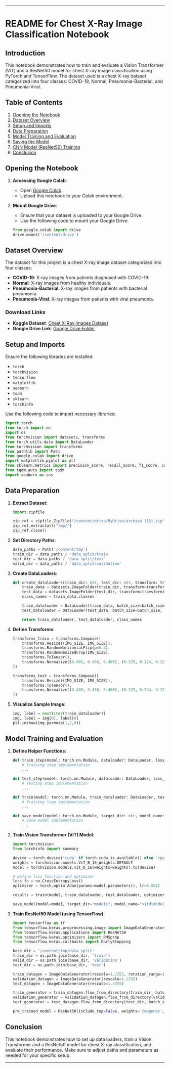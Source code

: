 
---

# README for Chest X-Ray Image Classification Notebook

## Introduction

This notebook demonstrates how to train and evaluate a Vision Transformer (ViT) and a ResNet50 model for chest X-ray image classification using PyTorch and TensorFlow. The dataset used is a chest X-ray dataset categorized into four classes: COVID-19, Normal, Pneumonia-Bacterial, and Pneumonia-Viral.

## Table of Contents

1. [Opening the Notebook](#opening-the-notebook)
2. [Dataset Overview](#dataset-overview)
3. [Setup and Imports](#setup-and-imports)
4. [Data Preparation](#data-preparation)
5. [Model Training and Evaluation](#model-training-and-evaluation)
6. [Saving the Model](#saving-the-model)
7. [CNN Model (ResNet50) Training](#cnn-model-resnet50-training)
8. [Conclusion](#conclusion)

## Opening the Notebook

1. **Accessing Google Colab**:
   - Open [Google Colab](https://colab.research.google.com/).
   - Upload this notebook to your Colab environment.

2. **Mount Google Drive**:
   - Ensure that your dataset is uploaded to your Google Drive.
   - Use the following code to mount your Google Drive:

   ```python
   from google.colab import drive
   drive.mount('/content/drive')
   ```

## Dataset Overview

The dataset for this project is a chest X-ray image dataset categorized into four classes:

- **COVID-19**: X-ray images from patients diagnosed with COVID-19.
- **Normal**: X-ray images from healthy individuals.
- **Pneumonia-Bacterial**: X-ray images from patients with bacterial pneumonia.
- **Pneumonia-Viral**: X-ray images from patients with viral pneumonia.

### Download Links

- **Kaggle Dataset**: [Chest X-Ray Images Dataset](https://www.kaggle.com/datasets/jaberjaber/updatedxray/data)
- **Google Drive Link**: [Google Drive Folder](https://drive.google.com/drive/folders/1aWknbDU42nxixYnX0EA0z6ocINk3Wqgp?usp=sharing)

## Setup and Imports

Ensure the following libraries are installed:

- `torch`
- `torchvision`
- `tensorflow`
- `matplotlib`
- `seaborn`
- `tqdm`
- `sklearn`
- `torchinfo`

Use the following code to import necessary libraries:

```python
import torch
from torch import nn
import os
from torchvision import datasets, transforms
from torch.utils.data import DataLoader
from torchvision import transforms
from pathlib import Path
from google.colab import drive
import matplotlib.pyplot as plt
from sklearn.metrics import precision_score, recall_score, f1_score, confusion_matrix
from tqdm.auto import tqdm
import seaborn as sns
```

## Data Preparation

1. **Extract Dataset**:

   ```python
   import zipfile

   zip_ref = zipfile.ZipFile("/content/drive/MyDrive/archive (15).zip", 'r')
   zip_ref.extractall("tmp/")
   zip_ref.close()
   ```

2. **Set Directory Paths**:

   ```python
   data_paths = Path('/content/tmp')
   train_dir = data_paths / 'data_split/train'
   test_dir = data_paths / 'data_split/test'
   valid_dir = data_paths / 'data_split/validation'
   ```

3. **Create DataLoaders**:

   ```python
   def create_dataloaders(train_dir: str, test_dir: str, transform: transforms.Compose, batch_size: int):
       train_data = datasets.ImageFolder(train_dir, transform=transform)
       test_data = datasets.ImageFolder(test_dir, transform=transform)
       class_names = train_data.classes

       train_dataloader = DataLoader(train_data, batch_size=batch_size, shuffle=True, pin_memory=True)
       test_dataloader = DataLoader(test_data, batch_size=batch_size, shuffle=False, pin_memory=True)

       return train_dataloader, test_dataloader, class_names
   ```

4. **Define Transforms**:

   ```python
   transforms_train = transforms.Compose([
       transforms.Resize((IMG_SIZE, IMG_SIZE)),
       transforms.RandomHorizontalFlip(p=0.3),
       transforms.RandomResizedCrop(IMG_SIZE),
       transforms.ToTensor(),
       transforms.Normalize((0.485, 0.456, 0.406), (0.229, 0.224, 0.225)),
   ])

   transforms_test = transforms.Compose([
       transforms.Resize((IMG_SIZE, IMG_SIZE)),
       transforms.ToTensor(),
       transforms.Normalize((0.485, 0.456, 0.406), (0.229, 0.224, 0.225)),
   ])
   ```

5. **Visualize Sample Image**:

   ```python
   img, label = next(iter(train_dataloader))
   img, label = img[0], label[0]
   plt.imshow(img.permute(1,2,0))
   ```

## Model Training and Evaluation

1. **Define Helper Functions**:

   ```python
   def train_step(model: torch.nn.Module, dataloader: DataLoader, loss_fn: nn.Module, optimizer: torch.optim.Optimizer, device: torch.device) -> Dict[str, float]:
       # Training step implementation
       ...

   def test_step(model: torch.nn.Module, dataloader: DataLoader, loss_fn: nn.Module, device: torch.device) -> Tuple[Dict[str, float], List[int], List[int]]:
       # Testing step implementation
       ...

   def train(model: torch.nn.Module, train_dataloader: DataLoader, test_dataloader: DataLoader, optimizer: torch.optim.Optimizer, loss_fn: nn.Module, epochs: int, device: torch.device) -> Dict[str, List]:
       # Training loop implementation
       ...

   def save_model(model: torch.nn.Module, target_dir: str, model_name: str):
       # Save model implementation
       ...
   ```

2. **Train Vision Transformer (ViT) Model**:

   ```python
   import torchvision
   from torchinfo import summary

   device = torch.device('cuda' if torch.cuda.is_available() else 'cpu')
   weights = torchvision.models.ViT_B_16_Weights.DEFAULT
   model = torchvision.models.vit_b_16(weights=weights).to(device)

   # Define loss function and optimizer
   loss_fn = nn.CrossEntropyLoss()
   optimizer = torch.optim.Adam(params=model.parameters(), lr=0.001)

   results = train(model, train_dataloader, test_dataloader, optimizer=optimizer, loss_fn=loss_fn, epochs=EPOCHS, device=device)

   save_model(model=model, target_dir="models", model_name="vitdlmodel.pth")
   ```

3. **Train ResNet50 Model (using TensorFlow)**:

   ```python
   import tensorflow as tf
   from tensorflow.keras.preprocessing.image import ImageDataGenerator
   from tensorflow.keras.applications import ResNet50
   from tensorflow.keras.optimizers import RMSprop
   from tensorflow.keras.callbacks import EarlyStopping

   base_dir = '/content/tmp/data_split'
   train_dir = os.path.join(base_dir, 'train')
   valid_dir = os.path.join(base_dir, 'validation')
   test_dir = os.path.join(base_dir, 'test')

   train_datagen = ImageDataGenerator(rescale=1./255, rotation_range=10, zoom_range=0.2, horizontal_flip=True, vertical_flip=True)
   validation_datagen = ImageDataGenerator(rescale=1./255)
   test_datagen = ImageDataGenerator(rescale=1./255)

   train_generator = train_datagen.flow_from_directory(train_dir, batch_size=32, class_mode="categorical", target_size=(224,224))
   validation_generator = validation_datagen.flow_from_directory(valid_dir, batch_size=32, class_mode="categorical", target_size=(224,224))
   test_generator = test_datagen.flow_from_directory(test_dir, batch_size=32, class_mode="categorical", target_size=(224,224))

   pre_trained_model = ResNet50(include_top=False, weights='imagenet', input_shape=(224, 224, 3))
   ```

## Conclusion

This notebook demonstrates how to set up data loaders, train a Vision Transformer and a ResNet50 model for chest X-ray classification, and evaluate their performance. Make sure to adjust paths and parameters as needed for your specific setup.

---
